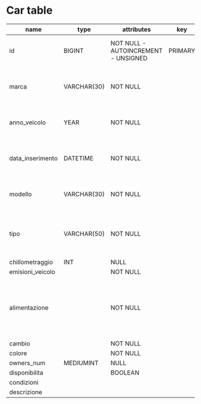 # Car table

| name             | type        | attributes                          | key     | notes                                                                         |
| ---------------- | ----------- | ----------------------------------- | ------- | ----------------------------------------------------------------------------- |
| id               | BIGINT      | NOT NULL - AUTOINCREMENT - UNSIGNED | PRIMARY | identifucativo di ogni veicolo nel sistema                                    |
| marca            | VARCHAR(30) | NOT NULL                            |         | marca del veicolo (es. skoda, toyota, BMW, ecc...)                            |
| anno_veicolo     | YEAR        | NOT NULL                            |         | anno di uscitra del modello di veiolo (es. )                                  |
| data_inserimento | DATETIME    | NOT NULL                            |         | data e ora di quando il veicolo e stato inserito nel sistema                  |
| modello          | VARCHAR(30) | NOT NULL                            |         | modello del vicolo(es. corolla, fabia, x6, ecc... )                           |
| tipo             | VARCHAR(50) | NOT NULL                            |         | tipo di veicolo (es. suv, coupe, musclecar, hypercar, ecc...)                 |
| chillometraggio  | INT         | NULL                                |         |                                                                               |
| emisioni_veicolo |             | NOT NULL                            |         |                                                                               |
| alimentazione    |             | NOT NULL                            |         | tipo di alimentazione del veicolo(es. benzina, disel, gpl, elettrico, hybrid) |
| cambio           |             | NOT NULL                            |         |                                                                               |
| colore           |             | NOT NULL                            |         |                                                                               |
| owners_num       | MEDIUMINT   | NULL                                |         |                                                                               |
| disponibilita    |             | BOOLEAN                             |         |                                                                               |
| condizioni       |             |                                     |         |                                                                               |
| descrizione      |             |                                     |         |                                                                               |

